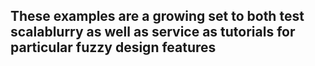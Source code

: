 ## These examples are a growing set to both test scalablurry as well as service as tutorials for particular fuzzy design features